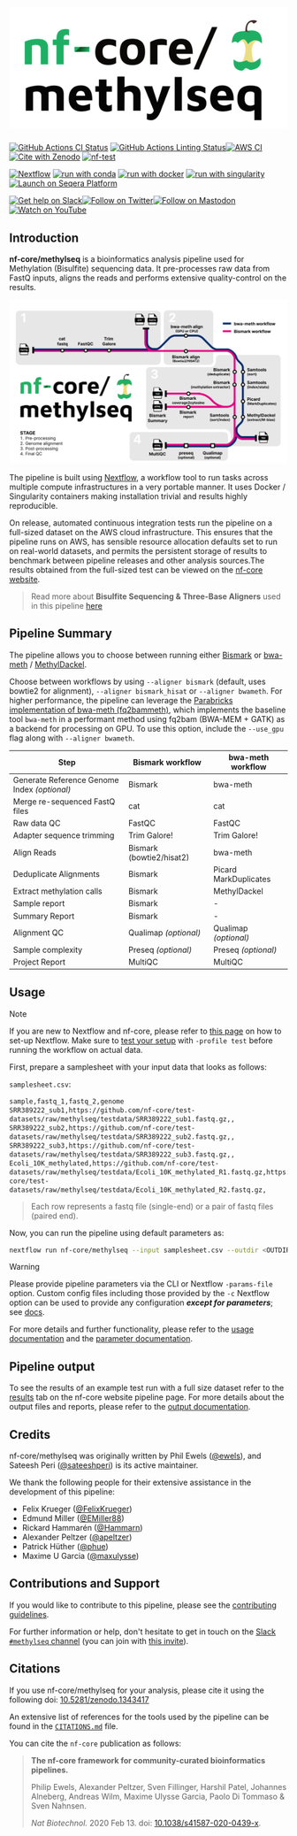 <h1>
  <picture>
    <source media="(prefers-color-scheme: dark)" srcset="docs/images/nf-core-methylseq_logo_dark.png">
    <img alt="nf-core/methylseq" src="docs/images/nf-core-methylseq_logo_light.png">
  </picture>
</h1>

[![GitHub Actions CI Status](https://github.com/nf-core/methylseq/actions/workflows/ci.yml/badge.svg)](https://github.com/nf-core/methylseq/actions/workflows/ci.yml)
[![GitHub Actions Linting Status](https://github.com/nf-core/methylseq/actions/workflows/linting.yml/badge.svg)](https://github.com/nf-core/methylseq/actions/workflows/linting.yml)[![AWS CI](https://img.shields.io/badge/CI%20tests-full%20size-FF9900?labelColor=000000&logo=Amazon%20AWS)](https://nf-co.re/methylseq/results)[![Cite with Zenodo](http://img.shields.io/badge/DOI-10.5281/zenodo.1343417-1073c8?labelColor=000000)](https://doi.org/10.5281/zenodo.1343417)
[![nf-test](https://img.shields.io/badge/unit_tests-nf--test-337ab7.svg)](https://www.nf-test.com)

[![Nextflow](https://img.shields.io/badge/nextflow%20DSL2-%E2%89%A524.10.2-23aa62.svg)](https://www.nextflow.io/)
[![run with conda](http://img.shields.io/badge/run%20with-conda-3EB049?labelColor=000000&logo=anaconda)](https://docs.conda.io/en/latest/)
[![run with docker](https://img.shields.io/badge/run%20with-docker-0db7ed?labelColor=000000&logo=docker)](https://www.docker.com/)
[![run with singularity](https://img.shields.io/badge/run%20with-singularity-1d355c.svg?labelColor=000000)](https://sylabs.io/docs/)
[![Launch on Seqera Platform](https://img.shields.io/badge/Launch%20%F0%9F%9A%80-Seqera%20Platform-%234256e7)](https://cloud.seqera.io/launch?pipeline=https://github.com/nf-core/methylseq)

[![Get help on Slack](http://img.shields.io/badge/slack-nf--core%20%23methylseq-4A154B?labelColor=000000&logo=slack)](https://nfcore.slack.com/channels/methylseq)[![Follow on Twitter](http://img.shields.io/badge/twitter-%40nf__core-1DA1F2?labelColor=000000&logo=twitter)](https://twitter.com/nf_core)[![Follow on Mastodon](https://img.shields.io/badge/mastodon-nf__core-6364ff?labelColor=FFFFFF&logo=mastodon)](https://mstdn.science/@nf_core)[![Watch on YouTube](http://img.shields.io/badge/youtube-nf--core-FF0000?labelColor=000000&logo=youtube)](https://www.youtube.com/c/nf-core)

## Introduction

**nf-core/methylseq** is a bioinformatics analysis pipeline used for Methylation (Bisulfite) sequencing data. It pre-processes raw data from FastQ inputs, aligns the reads and performs extensive quality-control on the results.

![nf-core/methylseq metro map](docs/images/3.0.0_metromap.png)

The pipeline is built using [Nextflow](https://www.nextflow.io), a workflow tool to run tasks across multiple compute infrastructures in a very portable manner. It uses Docker / Singularity containers making installation trivial and results highly reproducible.

On release, automated continuous integration tests run the pipeline on a full-sized dataset on the AWS cloud infrastructure. This ensures that the pipeline runs on AWS, has sensible resource allocation defaults set to run on real-world datasets, and permits the persistent storage of results to benchmark between pipeline releases and other analysis sources.The results obtained from the full-sized test can be viewed on the [nf-core website](https://nf-co.re/methylseq/results).

> Read more about **Bisulfite Sequencing & Three-Base Aligners** used in this pipeline [here](./docs/bs-seq-primer.md)

## Pipeline Summary

The pipeline allows you to choose between running either [Bismark](https://github.com/FelixKrueger/Bismark) or [bwa-meth](https://github.com/brentp/bwa-meth) / [MethylDackel](https://github.com/dpryan79/methyldackel).

Choose between workflows by using `--aligner bismark` (default, uses bowtie2 for alignment), `--aligner bismark_hisat` or `--aligner bwameth`. For higher performance, the pipeline can leverage the [Parabricks implementation of bwa-meth (fq2bammeth)](https://docs.nvidia.com/clara/parabricks/latest/documentation/tooldocs/man_fq2bam_meth.html), which implements the baseline tool `bwa-meth` in a performant method using fq2bam (BWA-MEM + GATK) as a backend for processing on GPU. To use this option, include the `--use_gpu` flag along with `--aligner bwameth`.

| Step                                         | Bismark workflow         | bwa-meth workflow     |
| -------------------------------------------- | ------------------------ | --------------------- |
| Generate Reference Genome Index _(optional)_ | Bismark                  | bwa-meth              |
| Merge re-sequenced FastQ files               | cat                      | cat                   |
| Raw data QC                                  | FastQC                   | FastQC                |
| Adapter sequence trimming                    | Trim Galore!             | Trim Galore!          |
| Align Reads                                  | Bismark (bowtie2/hisat2) | bwa-meth              |
| Deduplicate Alignments                       | Bismark                  | Picard MarkDuplicates |
| Extract methylation calls                    | Bismark                  | MethylDackel          |
| Sample report                                | Bismark                  | -                     |
| Summary Report                               | Bismark                  | -                     |
| Alignment QC                                 | Qualimap _(optional)_    | Qualimap _(optional)_ |
| Sample complexity                            | Preseq _(optional)_      | Preseq _(optional)_   |
| Project Report                               | MultiQC                  | MultiQC               |

## Usage

> [!NOTE]
> If you are new to Nextflow and nf-core, please refer to [this page](https://nf-co.re/docs/usage/installation) on how to set-up Nextflow. Make sure to [test your setup](https://nf-co.re/docs/usage/introduction#how-to-run-a-pipeline) with `-profile test` before running the workflow on actual data.

First, prepare a samplesheet with your input data that looks as follows:

`samplesheet.csv`:

```csv
sample,fastq_1,fastq_2,genome
SRR389222_sub1,https://github.com/nf-core/test-datasets/raw/methylseq/testdata/SRR389222_sub1.fastq.gz,,
SRR389222_sub2,https://github.com/nf-core/test-datasets/raw/methylseq/testdata/SRR389222_sub2.fastq.gz,,
SRR389222_sub3,https://github.com/nf-core/test-datasets/raw/methylseq/testdata/SRR389222_sub3.fastq.gz,,
Ecoli_10K_methylated,https://github.com/nf-core/test-datasets/raw/methylseq/testdata/Ecoli_10K_methylated_R1.fastq.gz,https://github.com/nf-core/test-datasets/raw/methylseq/testdata/Ecoli_10K_methylated_R2.fastq.gz,
```

> Each row represents a fastq file (single-end) or a pair of fastq files (paired end).

Now, you can run the pipeline using default parameters as:

```bash
nextflow run nf-core/methylseq --input samplesheet.csv --outdir <OUTDIR> --genome GRCh37 -profile <docker/singularity/podman/shifter/charliecloud/conda/institute>
```

> [!WARNING]
> Please provide pipeline parameters via the CLI or Nextflow `-params-file` option. Custom config files including those provided by the `-c` Nextflow option can be used to provide any configuration _**except for parameters**_; see [docs](https://nf-co.re/docs/usage/getting_started/configuration#custom-configuration-files).

For more details and further functionality, please refer to the [usage documentation](https://nf-co.re/methylseq/usage) and the [parameter documentation](https://nf-co.re/methylseq/parameters).

## Pipeline output

To see the results of an example test run with a full size dataset refer to the [results](https://nf-co.re/methylseq/results) tab on the nf-core website pipeline page.
For more details about the output files and reports, please refer to the [output documentation](https://nf-co.re/methylseq/output).

## Credits

nf-core/methylseq was originally written by Phil Ewels ([@ewels](https://github.com/ewels)), and Sateesh Peri ([@sateeshperi](https://github.com/sateeshperi)) is its active maintainer.

We thank the following people for their extensive assistance in the development of this pipeline:

- Felix Krueger ([@FelixKrueger](https://github.com/FelixKrueger))
- Edmund Miller ([@EMiller88](https://github.com/emiller88))
- Rickard Hammarén ([@Hammarn](https://github.com/Hammarn/))
- Alexander Peltzer ([@apeltzer](https://github.com/apeltzer/))
- Patrick Hüther ([@phue](https://github.com/phue/))
- Maxime U Garcia ([@maxulysse](https://github.com/maxulysse/))

## Contributions and Support

If you would like to contribute to this pipeline, please see the [contributing guidelines](.github/CONTRIBUTING.md).

For further information or help, don't hesitate to get in touch on the [Slack `#methylseq` channel](https://nfcore.slack.com/channels/methylseq) (you can join with [this invite](https://nf-co.re/join/slack)).

## Citations

If you use nf-core/methylseq for your analysis, please cite it using the following doi: [10.5281/zenodo.1343417](https://doi.org/10.5281/zenodo.1343417)

An extensive list of references for the tools used by the pipeline can be found in the [`CITATIONS.md`](CITATIONS.md) file.

You can cite the `nf-core` publication as follows:

> **The nf-core framework for community-curated bioinformatics pipelines.**
>
> Philip Ewels, Alexander Peltzer, Sven Fillinger, Harshil Patel, Johannes Alneberg, Andreas Wilm, Maxime Ulysse Garcia, Paolo Di Tommaso & Sven Nahnsen.
>
> _Nat Biotechnol._ 2020 Feb 13. doi: [10.1038/s41587-020-0439-x](https://dx.doi.org/10.1038/s41587-020-0439-x).
